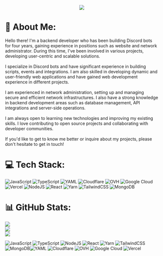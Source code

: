 <div align="center">
<a href="https://discord.com/users/983660655477403658"><img src="https://lanyard-profile-readme.vercel.app/api/983660655477403658?borderRadius=25px&bg=#282a36" /></a>
</div>

# 💫 About Me:
Hello there! I'm a backend developer who has been building Discord bots for four years, gaining experience in positions such as website and network administrator. During this time, I've been involved in various projects, developing user-centric and scalable solutions.<br><br>I specialize in Discord bots and have significant experience in building scripts, events and integrations. I am also skilled in developing dynamic and user-friendly web applications and have gained web development experience in different projects.<br><br>I am experienced in network administration, setting up and managing secure and efficient network infrastructures. I also have a strong knowledge in backend development areas such as database management, API integrations and server-side operations.<br><br>I am always open to learning new technologies and improving my existing skills. I love contributing to open source projects and collaborating with developer communities.<br><br>If you'd like to get to know me better or inquire about my projects, please don't hesitate to get in touch!<br>


# 💻 Tech Stack:
![JavaScript](https://img.shields.io/badge/javascript-%23323330.svg?style=flat&logo=javascript&logoColor=%23F7DF1E) ![TypeScript](https://img.shields.io/badge/typescript-%23007ACC.svg?style=flat&logo=typescript&logoColor=white) ![YAML](https://img.shields.io/badge/yaml-%23ffffff.svg?style=flat&logo=yaml&logoColor=151515) ![Cloudflare](https://img.shields.io/badge/Cloudflare-F38020?style=flat&logo=Cloudflare&logoColor=white) ![OVH](https://img.shields.io/badge/ovh-%23123F6D.svg?style=flat&logo=ovh&logoColor=#123F6D) ![Google Cloud](https://img.shields.io/badge/GoogleCloud-%234285F4.svg?style=flat&logo=google-cloud&logoColor=white) ![Vercel](https://img.shields.io/badge/vercel-%23000000.svg?style=flat&logo=vercel&logoColor=white) ![NodeJS](https://img.shields.io/badge/node.js-6DA55F?style=flat&logo=node.js&logoColor=white) ![React](https://img.shields.io/badge/react-%2320232a.svg?style=flat&logo=react&logoColor=%2361DAFB) ![Yarn](https://img.shields.io/badge/yarn-%232C8EBB.svg?style=flat&logo=yarn&logoColor=white) ![TailwindCSS](https://img.shields.io/badge/tailwindcss-%2338B2AC.svg?style=flat&logo=tailwind-css&logoColor=white) ![MongoDB](https://img.shields.io/badge/MongoDB-%234ea94b.svg?style=flat&logo=mongodb&logoColor=white)
# 📊 GitHub Stats:
![](https://github-readme-stats.vercel.app/api?username=netuserxd&theme=dark&hide_border=false&include_all_commits=false&count_private=false)<br/>
![](https://github-readme-streak-stats.herokuapp.com/?user=netuserxd&theme=dark&hide_border=false)<br/>
![](https://github-readme-stats.vercel.app/api/top-langs/?username=netuserxd&theme=dark&hide_border=false&include_all_commits=false&count_private=false&layout=compact)

![JavaScript](https://img.shields.io/badge/javascript-%23323330.svg?style=flat&logo=javascript&logoColor=%23F7DF1E) ![TypeScript](https://img.shields.io/badge/typescript-%23007ACC.svg?style=flat&logo=typescript&logoColor=white) ![NodeJS](https://img.shields.io/badge/node.js-6DA55F?style=flat&logo=node.js&logoColor=white) ![React](https://img.shields.io/badge/react-%2320232a.svg?style=flat&logo=react&logoColor=%2361DAFB) ![Yarn](https://img.shields.io/badge/yarn-%232C8EBB.svg?style=flat&logo=yarn&logoColor=white) ![TailwindCSS](https://img.shields.io/badge/tailwindcss-%2338B2AC.svg?style=flat&logo=tailwind-css&logoColor=white) ![MongoDB](https://img.shields.io/badge/MongoDB-%234ea94b.svg?style=flat&logo=mongodb&logoColor=white)![YAML](https://img.shields.io/badge/yaml-%23ffffff.svg?style=flat&logo=yaml&logoColor=151515) ![Cloudflare](https://img.shields.io/badge/Cloudflare-F38020?style=flat&logo=Cloudflare&logoColor=white) ![OVH](https://img.shields.io/badge/ovh-%23123F6D.svg?style=flat&logo=ovh&logoColor=#123F6D) ![Google Cloud](https://img.shields.io/badge/GoogleCloud-%234285F4.svg?style=flat&logo=google-cloud&logoColor=white) ![Vercel](https://img.shields.io/badge/vercel-%23000000.svg?style=flat&logo=vercel&logoColor=white) 




